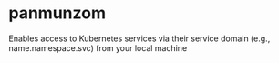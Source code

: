 # panmunzom
Enables access to Kubernetes services via their service domain (e.g., name.namespace.svc) from your local machine
